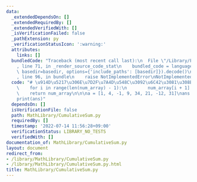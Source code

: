 ```yaml
---
data:
  _extendedDependsOn: []
  _extendedRequiredBy: []
  _extendedVerifiedWith: []
  _isVerificationFailed: false
  _pathExtension: py
  _verificationStatusIcon: ':warning:'
  attributes:
    links: []
  bundledCode: "Traceback (most recent call last):\n  File \"/Library/Frameworks/Python.framework/Versions/3.8/lib/python3.8/site-packages/onlinejudge_verify/documentation/build.py\"\
    , line 71, in _render_source_code_stat\n    bundled_code = language.bundle(stat.path,\
    \ basedir=basedir, options={'include_paths': [basedir]}).decode()\n  File \"/Library/Frameworks/Python.framework/Versions/3.8/lib/python3.8/site-packages/onlinejudge_verify/languages/python.py\"\
    , line 96, in bundle\n    raise NotImplementedError\nNotImplementedError\n"
  code: "# \u914D\u5217\u306E\u7D2F\u7A4D\u548C\u3092\u6C42\u3081\u308B\ndef CumulativeSum(num_array):\n\
    \    for i in range(len(num_array) - 1):\n        num_array[i + 1] += num_array[i]\n\
    \    return num_array\n\n\na = [1, 4, -1, 9, 34, 21, -12, 31]\nans = CumulativeSum(a)\n\
    print(ans)"
  dependsOn: []
  isVerificationFile: false
  path: MathLibrary/CumulativeSum.py
  requiredBy: []
  timestamp: '2022-07-14 11:56:28+09:00'
  verificationStatus: LIBRARY_NO_TESTS
  verifiedWith: []
documentation_of: MathLibrary/CumulativeSum.py
layout: document
redirect_from:
- /library/MathLibrary/CumulativeSum.py
- /library/MathLibrary/CumulativeSum.py.html
title: MathLibrary/CumulativeSum.py
---
```

